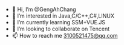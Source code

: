 - 👋 Hi, I’m @GengAhChang
- 👀 I’m interested in Java,C/C++,C#,LINUX
- 🌱 I’m currently learning SSM+VUE.JS
- 💞️ I’m looking to collaborate on Tencent
- 📫 How to reach me 3100521475@qq.com

<!---
GengAhChang/GengAhChang is a ✨ special ✨ repository because its `README.md` (this file) appears on your GitHub profile.
You can click the Preview link to take a look at your changes.
--->
